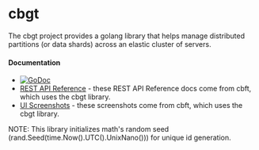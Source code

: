 cbgt
====

The cbgt project provides a golang library that helps manage
distributed partitions (or data shards) across an elastic cluster of
servers.

#### Documentation

* [![GoDoc](https://godoc.org/github.com/couchbaselabs/cbgt?status.svg)](https://godoc.org/github.com/couchbaselabs/cbgt)
* [REST API Reference](http://labs.couchbase.com/cbft/api-ref/) -
  these REST API Reference docs come from cbft, which uses the cbgt
  library.
* [UI Screenshots](https://github.com/couchbaselabs/cbgt/issues/16) -
  these screenshots come from cbft, which uses the cbgt library.

NOTE: This library initializes math's random seed
(rand.Seed(time.Now().UTC().UnixNano())) for unique id generation.
